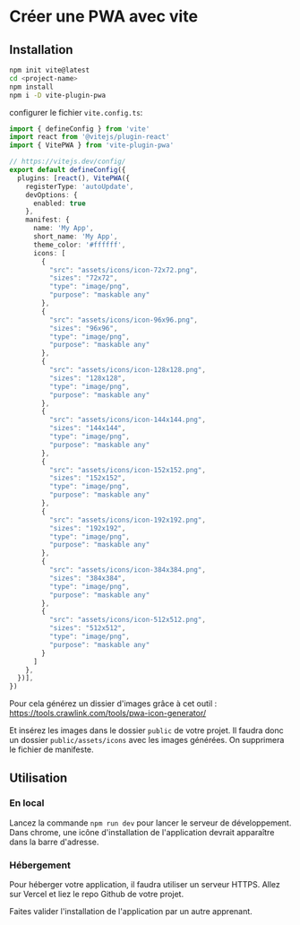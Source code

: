 # Créer une PWA avec vite

## Installation

```bash
npm init vite@latest
cd <project-name>
npm install
npm i -D vite-plugin-pwa
```

configurer le fichier `vite.config.ts`:

```ts
import { defineConfig } from 'vite'
import react from '@vitejs/plugin-react'
import { VitePWA } from 'vite-plugin-pwa'

// https://vitejs.dev/config/
export default defineConfig({
  plugins: [react(), VitePWA({
    registerType: 'autoUpdate',
    devOptions: {
      enabled: true
    },
    manifest: {
      name: 'My App',
      short_name: 'My App',
      theme_color: '#ffffff',
      icons: [
        {
          "src": "assets/icons/icon-72x72.png",
          "sizes": "72x72",
          "type": "image/png",
          "purpose": "maskable any"
        },
        {
          "src": "assets/icons/icon-96x96.png",
          "sizes": "96x96",
          "type": "image/png",
          "purpose": "maskable any"
        },
        {
          "src": "assets/icons/icon-128x128.png",
          "sizes": "128x128",
          "type": "image/png",
          "purpose": "maskable any"
        },
        {
          "src": "assets/icons/icon-144x144.png",
          "sizes": "144x144",
          "type": "image/png",
          "purpose": "maskable any"
        },
        {
          "src": "assets/icons/icon-152x152.png",
          "sizes": "152x152",
          "type": "image/png",
          "purpose": "maskable any"
        },
        {
          "src": "assets/icons/icon-192x192.png",
          "sizes": "192x192",
          "type": "image/png",
          "purpose": "maskable any"
        },
        {
          "src": "assets/icons/icon-384x384.png",
          "sizes": "384x384",
          "type": "image/png",
          "purpose": "maskable any"
        },
        {
          "src": "assets/icons/icon-512x512.png",
          "sizes": "512x512",
          "type": "image/png",
          "purpose": "maskable any"
        }
      ]
    },
  })],
})
```

Pour cela générez un dissier d'images grâce à cet outil :
https://tools.crawlink.com/tools/pwa-icon-generator/

Et insérez les images dans le dossier `public` de votre projet.
Il faudra donc un dossier `public/assets/icons` avec les images générées.
On supprimera le fichier de manifeste.

## Utilisation

### En local

Lancez la commande `npm run dev` pour lancer le serveur de développement.
Dans chrome, une icône d'installation de l'application devrait apparaître dans la barre d'adresse.

### Hébergement

Pour héberger votre application, il faudra utiliser un serveur HTTPS.
Allez sur Vercel et liez le repo Github de votre projet.

Faites valider l'installation de l'application par un autre apprenant.
